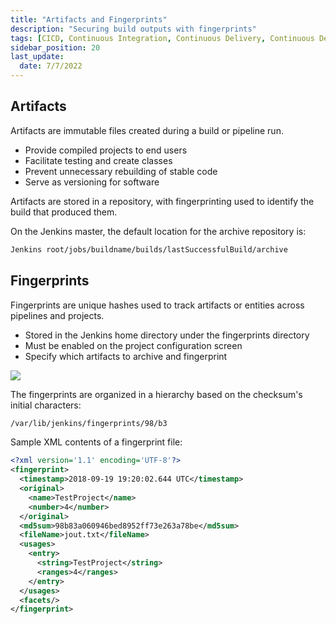 ```yaml
---
title: "Artifacts and Fingerprints"
description: "Securing build outputs with fingerprints"
tags: [CICD, Continuous Integration, Continuous Delivery, Continuous Deployment, Jenkins]
sidebar_position: 20
last_update:
  date: 7/7/2022
---
```



## Artifacts

Artifacts are immutable files created during a build or pipeline run.

- Provide compiled projects to end users  
- Facilitate testing and create classes  
- Prevent unnecessary rebuilding of stable code  
- Serve as versioning for software  

Artifacts are stored in a repository, with fingerprinting used to identify the build that produced them.  

On the Jenkins master, the default location for the archive repository is:  

```bash
Jenkins root/jobs/buildname/builds/lastSuccessfulBuild/archive
```  

## Fingerprints

Fingerprints are unique hashes used to track artifacts or entities across pipelines and projects.

- Stored in the Jenkins home directory under the fingerprints directory  
- Must be enabled on the project configuration screen  
- Specify which artifacts to archive and fingerprint  

![](/img/docs/1026-jenkins-fingerprints.png)

The fingerprints are organized in a hierarchy based on the checksum's initial characters:  

```bash
/var/lib/jenkins/fingerprints/98/b3
  ```  

Sample XML contents of a fingerprint file:  

```xml
<?xml version='1.1' encoding='UTF-8'?>
<fingerprint>
  <timestamp>2018-09-19 19:20:02.644 UTC</timestamp>
  <original>
    <name>TestProject</name>
    <number>4</number>
  </original>
  <md5sum>98b83a060946bed8952ff73e263a78be</md5sum>
  <fileName>jout.txt</fileName>
  <usages>
    <entry>
      <string>TestProject</string>
      <ranges>4</ranges>
    </entry>
  </usages>
  <facets/>
</fingerprint>
```
